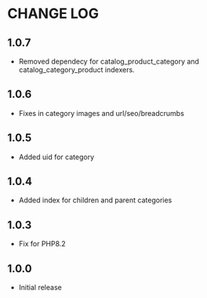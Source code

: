 # CHANGE LOG

## 1.0.7
- Removed dependecy for catalog_product_category and catalog_category_product indexers.

## 1.0.6
- Fixes in category images and url/seo/breadcrumbs

## 1.0.5
- Added uid for category

## 1.0.4
- Added index for children and parent categories

## 1.0.3
- Fix for PHP8.2

## 1.0.0
- Initial release